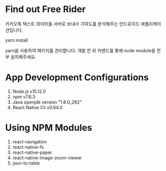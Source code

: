 # Find out Free Rider
카카오톡 텍스트 데이터를 서버로 보내서 기여도를 분석해주는 안드로이드 애플리케이션입니다.

  yarn install

yarn을 사용하여 패키지를 관리합니다. 개발 전 위 커맨드를 통해 node module을 전부 설치해주세요.

# App Development Configurations
1. Node.js v15.12.0
2. npm v7.6.3
3. Java openjdk version "1.8.0_282"
4. React Native Cli v0.64.0

# Using NPM Modules
1. react-navigation
2. react-native-fs
3. react-native-paper
4. react-native-image-zoom-viewer
5. json-to-table
